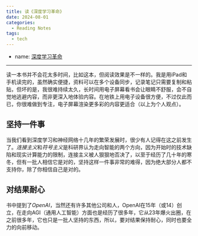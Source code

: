 ```yaml
---
title: 读《深度学习革命》
date: 2024-08-01
categories:
  - Reading Notes
tags:
  - tech
---
```

- name: [深度学习革命](https://book.douban.com/subject/36171345/)
---

读一本书并不会花太多时间，比如这本，但阅读效果是不一样的。我是用iPad和手机读完的，虽然确实便捷，资料可以在多个设备同步，记录笔记只需要复制和粘贴，但坏的是，我很难持续太久，长时间用电子屏幕看书会让眼睛不舒服，会不自觉地逃避内容，而非更深入地体验内容。在地铁上用电子设备很方便，不过仅此而已，你很难做到专注，电子屏幕渲染更多彩的内容更适合（以上为个人观点）。

## 坚持一件事

当我们看到深度学习和神经网络十几年的繁荣发展时，很少有人记得在这之前发生了。*连接主义*和*符号主义*是科研界认为走向智能的两个方向，因为开始时的技术缺陷和现实计算能力的限制，连接主义被人狠狠地否决了，以至于经历了几十年的寒冬，但有一批人相信它是对的，坚持这样一件事非常的难得，因为绝大部分人都不支持你，除了你相信自己是对的。

## 对结果耐心

书中提到了*OpenAI*，当然还有许多其他公司和人，OpenAI在15年（或14）创立，在走向AGI（通用人工智能）方面也是经历了很多年，它从23年爆火出圈，在之前很多年，它也只是一批人坚持的东西，所以，要对结果保持耐心，同时也要全力的向前移动。